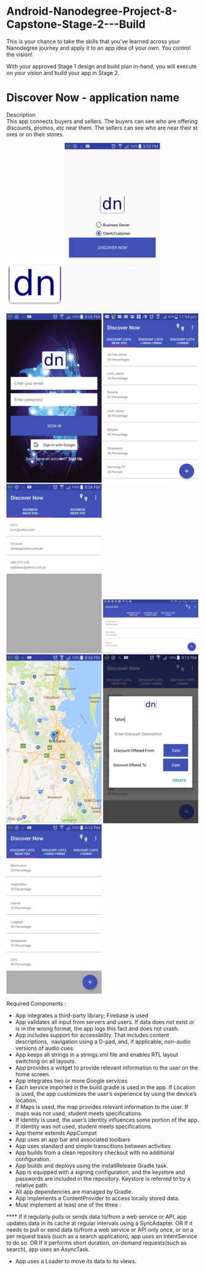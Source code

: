 # Android-Nanodegree-Project-8-Capstone-Stage-2---Build

This is your chance to take the skills that you've learned across your Nanodegree journey and apply it to an app idea of your own. You control the vision!

With your approved Stage 1 design and build plan in-hand, you will execute on your vision and build your app in Stage 2.

# Discover Now - application name

Description
This app connects buyers and sellers. The buyers can see who are offering discounts, promos, etc near them. The sellers can see who are near their stores or on their stores.  


<img src="https://github.com/padlanau/Android-Nanodegree-Project-8-Capstone-Stage-2---Build/blob/master/images/ic_dn_logo.png" width="148">

<img src="https://github.com/padlanau/Android-Nanodegree-Project-8-Capstone-Stage-2---Build/blob/master/images/dn-01.png" width="248">

<img src="https://github.com/padlanau/Android-Nanodegree-Project-8-Capstone-Stage-2---Build/blob/master/images/dn-02.png" width="248">

<img src="https://github.com/padlanau/Android-Nanodegree-Project-8-Capstone-Stage-2---Build/blob/master/images/dn-03.png" width="248">

<img src="https://github.com/padlanau/Android-Nanodegree-Project-8-Capstone-Stage-2---Build/blob/master/images/dn-04.png" width="248">

<img src="https://github.com/padlanau/Android-Nanodegree-Project-8-Capstone-Stage-2---Build/blob/master/images/dn-05.png" width="248">

<img src="https://github.com/padlanau/Android-Nanodegree-Project-8-Capstone-Stage-2---Build/blob/master/images/dn-06.png" width="248">

<img src="https://github.com/padlanau/Android-Nanodegree-Project-8-Capstone-Stage-2---Build/blob/master/images/dn-07.png" width="248">

<img src="https://github.com/padlanau/Android-Nanodegree-Project-8-Capstone-Stage-2---Build/blob/master/images/dn-08.png" width="248">

Required Components :
- App integrates a third-party library; Firebase is used
- App validates all input from servers and users. If data does not exist or is in the wrong format, the app logs this fact and does not crash.
- App includes support for accessibility. That includes content descriptions,  navigation using a D-pad, and, if applicable, non-audio versions of audio cues.
- App keeps all strings in a strings.xml file and enables RTL layout switching on all layouts.
- App provides a widget to provide relevant information to the user on the home screen.
- App integrates two or more Google services
- Each service imported in the build.gradle is used in the app. If Location is used, the app customizes the user’s experience by using the device’s location. 
- If Maps is used, the map provides relevant information to the user. If maps was not used, student meets specifications.
- If Identity is used, the user’s identity influences some portion of the app. If identity was not used, student meets specifications. 
- App theme extends AppCompat
- App uses an app bar and associated toolbars
- App uses standard and simple transcitions between activities
- App builds from a clean repository checkout with no additional configuration. 
- App builds and deploys using the installRelease Gradle task. 
- App is equipped with a signing configuration, and the keystore and passwords are included in the repository. Keystore is referred to by a relative path.
- All app dependencies are managed by Gradle. 
- App implements a ContentProvider to access locally stored data.
- Must implement at least one of the three :

**** If it regularly pulls or sends data to/from a web service or API, app updates data in its cache at regular intervals using a SyncAdapter. OR If it needs to pull or send data to/from a web service or API only once, or on a per request basis (such as a search application), app uses an IntentService to do so. OR If it performs short duration, on-demand requests(such as search), app uses an AsyncTask.
- App uses a Loader to move its data to its views.








